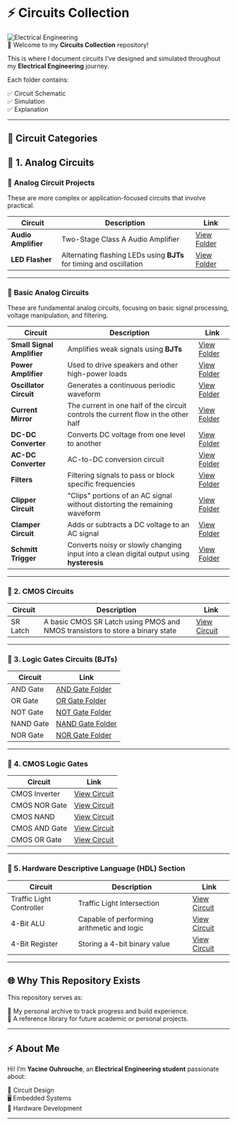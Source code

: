# ⚡ Circuits Collection

![Electrical Engineering](https://img.shields.io/badge/Electrical%20Engineering-Projects-blue?style=for-the-badge)  
📡 Welcome to my **Circuits Collection** repository!

This is where I document circuits I’ve designed and simulated throughout my **Electrical Engineering** journey.

Each folder contains:

✅ Circuit Schematic  
✅ Simulation  
✅ Explanation  

---

## 📂 Circuit Categories

## 🔗 1. Analog Circuits

### 🔹 **Analog Circuit Projects**

These are more complex or application-focused circuits that involve practical.

| Circuit            | Description                                                                  | Link                                              |
|--------------------|------------------------------------------------------------------------------|---------------------------------------------------|
| **Audio Amplifier** | Two-Stage Class A Audio Amplifier | [View Folder](./Circuits_Projects/Audio_Amplifier) |
| **LED Flasher**     | Alternating flashing LEDs using **BJTs** for timing and oscillation | [View Folder](./Circuits_Projects/LED_Flasher/)       |

---

### 🔹 **Basic Analog Circuits**

These are fundamental analog circuits, focusing on basic signal processing, voltage manipulation, and filtering.

| Circuit            | Description                                                                  | Link                                              |
|--------------------|------------------------------------------------------------------------------|---------------------------------------------------|
| **Small Signal Amplifier** | Amplifies weak signals using **BJTs**                                      | [View Folder](./BJT_Circuits/Small_Signal_Amplifier) |
| **Power Amplifier** | Used to drive speakers and other high-power loads                          | [View Folder](./BJT_Circuits/Power_Amplifier)     |
| **Oscillator Circuit** | Generates a continuous periodic waveform | [View Folder](./BJT_Circuits/Oscillator) |
| **Current Mirror**  | The current in one half of the circuit controls the current flow in the other half   | [View Folder](./BJT_Circuits/Current_mirror/)      |
| **DC-DC Converter**| Converts DC voltage from one level to another | [View Folder](./BJT_Circuits/DCDC_Converter/) |
| **AC-DC Converter**       | AC-to-DC conversion circuit                                                 | [View Folder](./BJT_Circuits/Rectifier/)          |
| **Filters**         | Filtering signals to pass or block specific frequencies                     | [View Folder](./BJT_Circuits/Filters/)            |
| **Clipper Circuit** | "Clips" portions of an AC signal without distorting the remaining waveform   | [View Folder](./BJT_Circuits/Clipper_Circuit/)    |
| **Clamper Circuit** | Adds or subtracts a DC voltage to an AC signal                             | [View Folder](./BJT_Circuits/Clamper_Circuits/)   |
| **Schmitt Trigger** | Converts noisy or slowly changing input into a clean digital output using **hysteresis** | [View Folder](./BJT_Circuits/Schmitt_Trigger) |



---

### 🔗 2. CMOS Circuits 

| Circuit | Description | Link |
|---|---|---|
| SR Latch| A basic CMOS SR Latch using PMOS and NMOS transistors to store a binary state	 | [View Circuit](./CMOS_Circuits/SR_Latch/) |

---

### 🔗 3. Logic Gates Circuits (BJTs)

| Circuit | Link |
|---|---|
| AND Gate | [AND Gate Folder](./Logic_Gates/AND_Gate/) |
| OR Gate | [OR Gate Folder](./Logic_Gates/OR_Gate/) |
| NOT Gate | [NOT Gate Folder](./Logic_Gates/NOT_Gate/) |
| NAND Gate | [NAND Gate Folder](./Logic_Gates/NAND_Gate/) |
| NOR Gate | [NOR Gate Folder](./Logic_Gates/NOR_Gate/) |

---
### 🔗 4. CMOS Logic Gates

| Circuit |  Link |
|---|---|
| CMOS Inverter | [View Circuit](./CMOS_Logic_Gates/CMOS_NOT_Gate/) |
| CMOS NOR Gate | [View Circuit](./CMOS_Logic_Gates/CMOS_NOR_Gate/) |
| CMOS NAND | [View Circuit](./CMOS_Logic_Gates/CMOS_NAND_Gate/) |
| CMOS AND Gate | [View Circuit](./CMOS_Logic_Gates/CMOS_AND_Gate/) |
| CMOS OR Gate | [View Circuit](./CMOS_Logic_Gates/CMOS_OR_Gate/) |

---

### 🔗 5. Hardware Descriptive Language (HDL) Section

| Circuit | Description | Link |
|---|---|---|
| Traffic Light Controller |Traffic Light Intersection | [View Circuit](./HDL/Traffic_Light_Controller/) |
| 4-Bit ALU |Capable of performing arithmetic and logic | [View Circuit](./HDL/4_Bit_ALU/) |
| 4-Bit Register |Storing a 4-bit binary value | [View Circuit](./HDL/4_bit_register/) |

---

## 🌐 Why This Repository Exists

This repository serves as:

🚀 My personal archive to track progress and build experience.  
📖 A reference library for future academic or personal projects.  

---

## ⚡ About Me

Hi! I’m **Yacine Ouhrouche**, an **Electrical Engineering student** passionate about:

🔌 Circuit Design  
🖥️ Embedded Systems  
🔧 Hardware Development  

---
